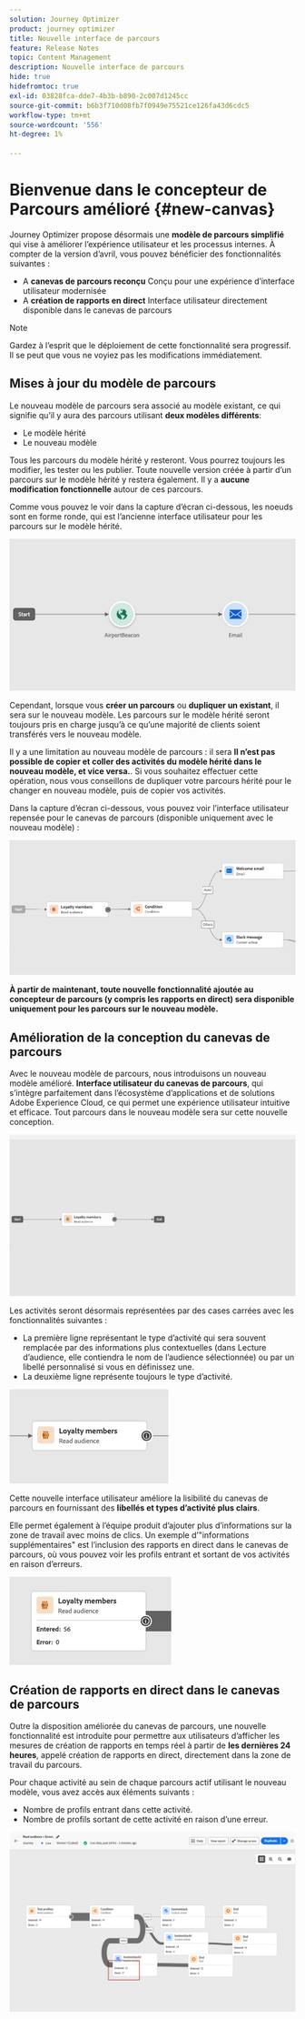 ```yaml
---
solution: Journey Optimizer
product: journey optimizer
title: Nouvelle interface de parcours
feature: Release Notes
topic: Content Management
description: Nouvelle interface de parcours
hide: true
hidefromtoc: true
exl-id: 03828fca-dde7-4b3b-b890-2c007d1245cc
source-git-commit: b6b3f710d08fb7f0949e75521ce126fa43d6cdc5
workflow-type: tm+mt
source-wordcount: '556'
ht-degree: 1%

---
```


# Bienvenue dans le concepteur de Parcours amélioré {#new-canvas}

Journey Optimizer propose désormais une **modèle de parcours simplifié** qui vise à améliorer l’expérience utilisateur et les processus internes. À compter de la version d’avril, vous pouvez bénéficier des fonctionnalités suivantes :

* A **canevas de parcours reconçu** Conçu pour une expérience d’interface utilisateur modernisée
* A **création de rapports en direct** Interface utilisateur directement disponible dans le canevas de parcours

>[!NOTE]
>
>Gardez à l’esprit que le déploiement de cette fonctionnalité sera progressif. Il se peut que vous ne voyiez pas les modifications immédiatement.

## Mises à jour du modèle de parcours

Le nouveau modèle de parcours sera associé au modèle existant, ce qui signifie qu’il y aura des parcours utilisant **deux modèles différents**:

* Le modèle hérité
* Le nouveau modèle

Tous les parcours du modèle hérité y resteront. Vous pourrez toujours les modifier, les tester ou les publier. Toute nouvelle version créée à partir d’un parcours sur le modèle hérité y restera également. Il y a **aucune modification fonctionnelle** autour de ces parcours.

Comme vous pouvez le voir dans la capture d’écran ci-dessous, les noeuds sont en forme ronde, qui est l’ancienne interface utilisateur pour les parcours sur le modèle hérité.

![](assets/new-canvas.png)

Cependant, lorsque vous **créer un parcours** ou **dupliquer un existant**, il sera sur le nouveau modèle. Les parcours sur le modèle hérité seront toujours pris en charge jusqu’à ce qu’une majorité de clients soient transférés vers le nouveau modèle.

Il y a une limitation au nouveau modèle de parcours : il sera **Il n’est pas possible de copier et coller des activités du modèle hérité dans le nouveau modèle, et vice versa.**. Si vous souhaitez effectuer cette opération, nous vous conseillons de dupliquer votre parcours hérité pour le changer en nouveau modèle, puis de copier vos activités.

Dans la capture d’écran ci-dessous, vous pouvez voir l’interface utilisateur repensée pour le canevas de parcours (disponible uniquement avec le nouveau modèle) :

![](assets/new-canvas2.png)

**À partir de maintenant, toute nouvelle fonctionnalité ajoutée au concepteur de parcours (y compris les rapports en direct) sera disponible uniquement pour les parcours sur le nouveau modèle.**

## Amélioration de la conception du canevas de parcours

Avec le nouveau modèle de parcours, nous introduisons un nouveau modèle amélioré. **Interface utilisateur du canevas de parcours**, qui s’intègre parfaitement dans l’écosystème d’applications et de solutions Adobe Experience Cloud, ce qui permet une expérience utilisateur intuitive et efficace. Tout parcours dans le nouveau modèle sera sur cette nouvelle conception.

![](assets/new-canvas3.gif)

Les activités seront désormais représentées par des cases carrées avec les fonctionnalités suivantes :

* La première ligne représentant le type d’activité qui sera souvent remplacée par des informations plus contextuelles (dans Lecture d’audience, elle contiendra le nom de l’audience sélectionnée) ou par un libellé personnalisé si vous en définissez une.
* La deuxième ligne représente toujours le type d’activité.

![](assets/new-canvas4.png)

Cette nouvelle interface utilisateur améliore la lisibilité du canevas de parcours en fournissant des **libellés et types d’activité plus clairs**.

Elle permet également à l’équipe produit d’ajouter plus d’informations sur la zone de travail avec moins de clics. Un exemple d’&quot;informations supplémentaires&quot; est l’inclusion des rapports en direct dans le canevas de parcours, où vous pouvez voir les profils entrant et sortant de vos activités en raison d’erreurs.

![](assets/new-canvas5.png)


## Création de rapports en direct dans le canevas de parcours

Outre la disposition améliorée du canevas de parcours, une nouvelle fonctionnalité est introduite pour permettre aux utilisateurs d’afficher les mesures de création de rapports en temps réel à partir de **les dernières 24 heures**, appelé création de rapports en direct, directement dans la zone de travail du parcours.

Pour chaque activité au sein de chaque parcours actif utilisant le nouveau modèle, vous avez accès aux éléments suivants :

* Nombre de profils entrant dans cette activité.
* Nombre de profils sortant de cette activité en raison d’une erreur.

![](assets/new-canvas6bis.png)

<!--`
With every live journey on the new model, you will be able to see two types of "last 24 hours" reporting information:

* On a **new insert**, you will see:
    * The number of profiles that have been exported for audience-triggered journeys. You will see the number of profiles available in the last export job alongside the time when that export has been made.
    * The number of profiles who exited the journey
    * The percentage of errors
    ![](assets/new-canvas7.png)
* **On each activity**, you will see the number of profiles who entered that activity and the number who exited because of an error:
    ![](assets/new-canvas8.png)
-->
<!--
Please note that you may see differences between the number of exported profiles and the number of profiles flowing through the journey. The exported profiles count only provides information about the last export job being made while the number of profiles entering an activity only contains profiles who did it in the last 24 hours. This can especially be visible on recurring daily journeys as there could be a data overlap between two days.
-->
